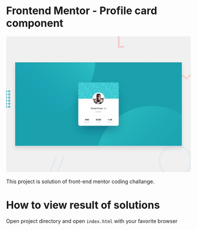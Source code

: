 # Frontend Mentor - Profile card component

![Design preview for the Profile card component coding challenge](./design/desktop-preview.jpg)

This project is solution of front-end mentor coding challange.

# How to view result of solutions
Open project directory and open `index.html` with your favorite browser
